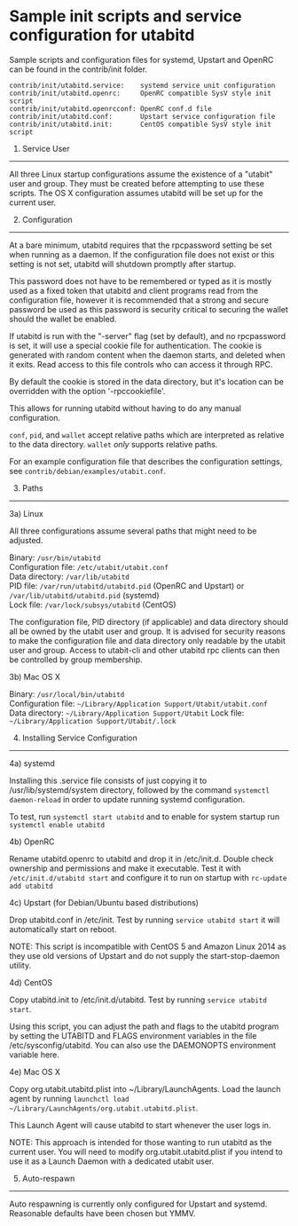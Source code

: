 Sample init scripts and service configuration for utabitd
==========================================================

Sample scripts and configuration files for systemd, Upstart and OpenRC
can be found in the contrib/init folder.

    contrib/init/utabitd.service:    systemd service unit configuration
    contrib/init/utabitd.openrc:     OpenRC compatible SysV style init script
    contrib/init/utabitd.openrcconf: OpenRC conf.d file
    contrib/init/utabitd.conf:       Upstart service configuration file
    contrib/init/utabitd.init:       CentOS compatible SysV style init script

1. Service User
---------------------------------

All three Linux startup configurations assume the existence of a "utabit" user
and group.  They must be created before attempting to use these scripts.
The OS X configuration assumes utabitd will be set up for the current user.

2. Configuration
---------------------------------

At a bare minimum, utabitd requires that the rpcpassword setting be set
when running as a daemon.  If the configuration file does not exist or this
setting is not set, utabitd will shutdown promptly after startup.

This password does not have to be remembered or typed as it is mostly used
as a fixed token that utabitd and client programs read from the configuration
file, however it is recommended that a strong and secure password be used
as this password is security critical to securing the wallet should the
wallet be enabled.

If utabitd is run with the "-server" flag (set by default), and no rpcpassword is set,
it will use a special cookie file for authentication. The cookie is generated with random
content when the daemon starts, and deleted when it exits. Read access to this file
controls who can access it through RPC.

By default the cookie is stored in the data directory, but it's location can be overridden
with the option '-rpccookiefile'.

This allows for running utabitd without having to do any manual configuration.

`conf`, `pid`, and `wallet` accept relative paths which are interpreted as
relative to the data directory. `wallet` *only* supports relative paths.

For an example configuration file that describes the configuration settings,
see `contrib/debian/examples/utabit.conf`.

3. Paths
---------------------------------

3a) Linux

All three configurations assume several paths that might need to be adjusted.

Binary:              `/usr/bin/utabitd`  
Configuration file:  `/etc/utabit/utabit.conf`  
Data directory:      `/var/lib/utabitd`  
PID file:            `/var/run/utabitd/utabitd.pid` (OpenRC and Upstart) or `/var/lib/utabitd/utabitd.pid` (systemd)  
Lock file:           `/var/lock/subsys/utabitd` (CentOS)  

The configuration file, PID directory (if applicable) and data directory
should all be owned by the utabit user and group.  It is advised for security
reasons to make the configuration file and data directory only readable by the
utabit user and group.  Access to utabit-cli and other utabitd rpc clients
can then be controlled by group membership.

3b) Mac OS X

Binary:              `/usr/local/bin/utabitd`  
Configuration file:  `~/Library/Application Support/Utabit/utabit.conf`  
Data directory:      `~/Library/Application Support/Utabit`
Lock file:           `~/Library/Application Support/Utabit/.lock`

4. Installing Service Configuration
-----------------------------------

4a) systemd

Installing this .service file consists of just copying it to
/usr/lib/systemd/system directory, followed by the command
`systemctl daemon-reload` in order to update running systemd configuration.

To test, run `systemctl start utabitd` and to enable for system startup run
`systemctl enable utabitd`

4b) OpenRC

Rename utabitd.openrc to utabitd and drop it in /etc/init.d.  Double
check ownership and permissions and make it executable.  Test it with
`/etc/init.d/utabitd start` and configure it to run on startup with
`rc-update add utabitd`

4c) Upstart (for Debian/Ubuntu based distributions)

Drop utabitd.conf in /etc/init.  Test by running `service utabitd start`
it will automatically start on reboot.

NOTE: This script is incompatible with CentOS 5 and Amazon Linux 2014 as they
use old versions of Upstart and do not supply the start-stop-daemon utility.

4d) CentOS

Copy utabitd.init to /etc/init.d/utabitd. Test by running `service utabitd start`.

Using this script, you can adjust the path and flags to the utabitd program by
setting the UTABITD and FLAGS environment variables in the file
/etc/sysconfig/utabitd. You can also use the DAEMONOPTS environment variable here.

4e) Mac OS X

Copy org.utabit.utabitd.plist into ~/Library/LaunchAgents. Load the launch agent by
running `launchctl load ~/Library/LaunchAgents/org.utabit.utabitd.plist`.

This Launch Agent will cause utabitd to start whenever the user logs in.

NOTE: This approach is intended for those wanting to run utabitd as the current user.
You will need to modify org.utabit.utabitd.plist if you intend to use it as a
Launch Daemon with a dedicated utabit user.

5. Auto-respawn
-----------------------------------

Auto respawning is currently only configured for Upstart and systemd.
Reasonable defaults have been chosen but YMMV.
